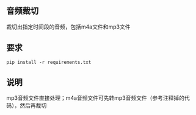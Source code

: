 ## 音频裁切
裁切出指定时间段的音频，包括m4a文件和mp3文件


## 要求
`pip install -r requirements.txt`


## 说明
mp3音频文件直接处理；m4a音频文件可先转mp3音频文件（参考注释掉的代码），然后再裁切